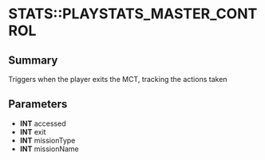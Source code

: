 # STATS::PLAYSTATS_MASTER_CONTROL

## Summary
Triggers when the player exits the MCT, tracking the actions taken

## Parameters
* **INT** accessed
* **INT** exit
* **INT** missionType
* **INT** missionName